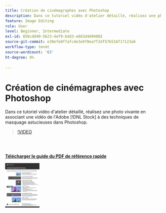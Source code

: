 ```yaml
---
title: Création de cinémagraphes avec Photoshop
description: Dans ce tutoriel vidéo d'atelier détaillé, réalisez une photo vivante en associant une vidéo d'Adobe [!DNL Stock] à des techniques de masquage intelligentes dans Photoshop
feature: Image Editing
role: User
level: Beginner, Intermediate
exl-id: 858cdd40-5b23-4ef9-bdd3-e663d4d94002
source-git-commit: e39efe0f7afc4e3e970ea7f2df57b51bf17123a6
workflow-type: tm+mt
source-wordcount: '63'
ht-degree: 0%

---
```


# Création de cinémagraphes avec Photoshop

Dans ce tutoriel vidéo d&#39;atelier détaillé, réalisez une photo vivante en associant une vidéo de l&#39;Adobe [!DNL Stock] à des techniques de masquage astucieuses dans Photoshop.

>[!VIDEO](https://video.tv.adobe.com/v/331002?hidetitle=true)

<br> 

[**Télécharger le guide du PDF de référence rapide**](../quick-reference/CreatingCinemagraphswithPhotoshop.pdf)

[![Image de la première page du guide de référence rapide](assets/CreatingCinemagraphswithPhotoshopPage1.png)](../quick-reference/CreatingCinemagraphswithPhotoshop.pdf)
